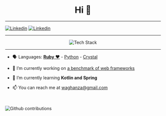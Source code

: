 <h1 align="center">Hi 👋</h1>
<hr />

[<img alt="Linkedin" src="https://img.shields.io/badge/LinkedIn-0077B5?style=for-the-badge&logo=linkedin&logoColor=white" />][linkedin]
[<img alt="Linkedin" src="https://img.shields.io/badge/About-me-blue?style=for-the-badge&logoColor=white" />][about me]



[linkedin]: https://www.linkedin.com/in/rabbaamarwan/
[about me]: blob/main/about.en.md

<hr />

<p align="center"><img src="https://skillicons.dev/icons?i=ruby,rails,crystal,python,flask,fastapi,aws,heroku,postgres,git,github,bash,docker" alt="Tech Stack" /> </p>

<hr />

- 🗣 Languages: [**Ruby** ❤️](https://www.ruby-lang.org) - [Python](https://www.python.org) - [Crystal](https://crystal-lang.org)

- 🔭 I’m currently working on [a benchmark of web frameworks](https://github.com/the-benchmarker/web-frameworks)

- 🌱 I’m currently learning **Kotlin and Spring**

- 📫 You can reach me at [waghanza@gmail.com](mailto:waghanza@gmail.com)

<br />

<p align="left"><img src="https://github-readme-stats.vercel.app/api?username=waghanza&show_icons=true&locale=en" alt="Github contributions" /> </p>

<br />


